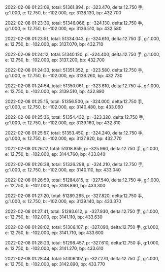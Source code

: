 2022-02-08 01:23:09, total: 51361.894, p: -323.470, delta:12.750 手, g:1.000, e: 12.750, b: -102.000, ep: 3138.130, bp: 432.700

2022-02-08 01:23:30, total: 51346.066, p: -324.130, delta:12.750 手, g:1.000, e: 12.750, b: -102.000, ep: 3136.510, bp: 432.580

2022-02-08 01:23:51, total: 51334.043, p: -324.610, delta:12.750 手, g:1.000, e: 12.750, b: -102.000, ep: 3137.070, bp: 432.710

2022-02-08 01:24:12, total: 51340.120, p: -324.400, delta:12.750 手, g:1.000, e: 12.750, b: -102.000, ep: 3137.200, bp: 432.700

2022-02-08 01:24:33, total: 51351.352, p: -323.580, delta:12.750 手, g:1.000, e: 12.750, b: -102.000, ep: 3138.260, bp: 432.730

2022-02-08 01:24:54, total: 51350.061, p: -323.610, delta:12.750 手, g:1.000, e: 12.750, b: -102.000, ep: 3139.510, bp: 432.890

2022-02-08 01:25:15, total: 51356.500, p: -324.000, delta:12.750 手, g:1.000, e: 12.750, b: -102.000, ep: 3140.480, bp: 433.060

2022-02-08 01:25:36, total: 51354.432, p: -323.320, delta:12.750 手, g:1.000, e: 12.750, b: -102.000, ep: 3139.160, bp: 432.810

2022-02-08 01:25:57, total: 51353.450, p: -324.240, delta:12.750 手, g:1.000, e: 12.750, b: -102.000, ep: 3137.920, bp: 432.770

2022-02-08 01:26:17, total: 51318.859, p: -325.960, delta:12.750 手, g:1.000, e: 12.750, b: -102.000, ep: 3144.760, bp: 433.840

2022-02-08 01:26:38, total: 51326.298, p: -324.210, delta:12.750 手, g:1.000, e: 12.750, b: -102.000, ep: 3140.110, bp: 433.040

2022-02-08 01:26:59, total: 51284.815, p: -327.540, delta:12.750 手, g:1.000, e: 12.750, b: -102.000, ep: 3138.860, bp: 433.300

2022-02-08 01:27:20, total: 51289.265, p: -327.820, delta:12.750 手, g:1.000, e: 12.750, b: -102.000, ep: 3139.140, bp: 433.370

2022-02-08 01:27:41, total: 51293.612, p: -327.930, delta:12.750 手, g:1.000, e: 12.750, b: -102.000, ep: 3141.110, bp: 433.630

2022-02-08 01:28:02, total: 51306.107, p: -327.090, delta:12.750 手, g:1.000, e: 12.750, b: -102.000, ep: 3141.710, bp: 433.600

2022-02-08 01:28:23, total: 51298.457, p: -327.610, delta:12.750 手, g:1.000, e: 12.750, b: -102.000, ep: 3141.270, bp: 433.610

2022-02-08 01:28:44, total: 51306.107, p: -327.270, delta:12.750 手, g:1.000, e: 12.750, b: -102.000, ep: 3142.890, bp: 433.770
